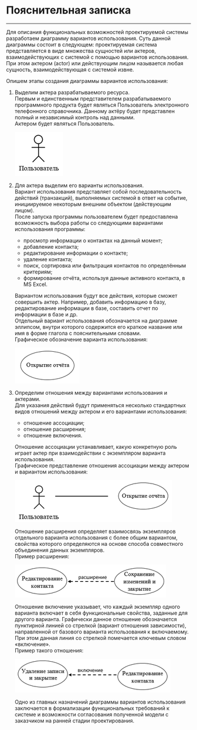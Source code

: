 # Пояснительная записка
---

Для описания функциональных возможностей проектируемой системы разработаем диаграмму вариантов использования. Суть данной диаграммы состоит в следующем: проектируемая система представляется в виде множества сущностей или актеров, взаимодействующих с системой с помощью вариантов использования. При этом актером (actor) или действующим лицом называется любая сущность, взаимодействующая с системой извне.

Опишем этапы создания диаграммы вариантов использования:

1.	Выделим актера разрабатываемого ресурса.</br>
Первым и единственным представителем разрабатываемого программного продукта будет являться Пользователь электронного телефонного справочника. Данному актёру будет представлен полный и независимый контроль над данными.</br>
Актером будет являться Пользователь.

    ![Графическое обозначение актера](../../../Images/System%20design/Actor.png)

2.	Для актера выделим его варианты использования.</br>
Вариант использования представляет собой последовательность действий (транзакций), выполняемых системой в ответ на событие, инициируемое некоторым внешним объектом (действующим лицом).</br>
После запуска программы пользователем будет предоставлена возможность выбора работы со следующими вариантами использования программы:
    * просмотр информации о контактах на данный момент;
    * добавление контакта;
    * редактирование информации о контакте;
    * удаление контакта;
    * поиск, сортировка или фильтрация контактов по определённым критериям;
    * формирование отчёта, используя данные активного контакта, в MS Excel.

    Вариантом использования будут все действия, которые сможет совершить актер. Например, добавить информацию в базу, редактирование информации в базе, составить отчет по информации в базе и др.</br>
    Отдельный вариант использования обозначается на диаграмме эллипсом, внутри которого содержится его краткое название или имя в форме глагола с пояснительными словами.</br> 
    Графическое обозначение варианта использования:

    ![Графическое обозначение варианта использования](../../../Images/System%20design/Use_case.png)

3.	Определим отношения между вариантами использования и актерами.</br>
Для указания действий будут применяться несколько стандартных видов отношений между актером и его вариантами использования:</br>
    * отношение ассоциации; 
    * отношение расширения;
    * отношение включения. 

    Отношение ассоциации устанавливает, какую конкретную роль играет актер при взаимодействии с экземпляром варианта использования.</br>
    Графическое представление отношения ассоциации между актером и вариантом использования:

    ![Графическое представление отношения ассоциации между актером и вариантом использования](../../../Images/System%20design/Association_relations.png)

    Отношение расширения определяет взаимосвязь экземпляров отдельного варианта использования с более общим вариантом, свойства которого определяются на основе способа совместного объединения данных экземпляров.</br> 
    Пример расширения:

    ![Графическое представление отношения расширения между вариантами использования](../../../Images/System%20design/Extension.png)

    Отношение включение указывает, что каждый экземпляр одного варианта включает в себя функциональные свойства, заданные для другого варианта. Графически данное отношение обозначается пунктирной линией со стрелкой (вариант отношения зависимости), направленной от базового варианта использования к включаемому. При этом данная линия со стрелкой помечается ключевым словом «включение».</br> 
    Пример такого отношения:

    ![Графическое представление отношения включения между вариантами использования](../../../Images/System%20design/Inclusion.png)

    Одно из главных назначений диаграммы вариантов использования заключается в формализации функциональных требований к системе и возможности согласования полученной модели с заказчиком на ранней стадии проектирования.

    

